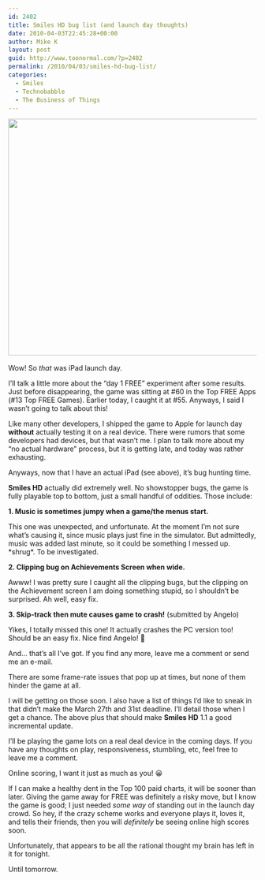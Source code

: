 ```yaml
---
id: 2402
title: Smiles HD bug list (and launch day thoughts)
date: 2010-04-03T22:45:28+00:00
author: Mike K
layout: post
guid: http://www.toonormal.com/?p=2402
permalink: /2010/04/03/smiles-hd-bug-list/
categories:
  - Smiles
  - Technobabble
  - The Business of Things
---
```

[<img src="/wp-content/uploads/2010/04/RealiPad-640x480.jpg" alt="" title="RealiPad" width="640" height="480" class="aligncenter size-large wp-image-2403" srcset="/wp-content/uploads/2010/04/RealiPad-640x480.jpg 640w, /wp-content/uploads/2010/04/RealiPad-450x337.jpg 450w, /wp-content/uploads/2010/04/RealiPad.jpg 1277w" sizes="(max-width: 640px) 100vw, 640px" />](/wp-content/uploads/2010/04/RealiPad.jpg)

Wow! So _that_ was iPad launch day.

I&#8217;ll talk a little more about the &#8220;day 1 FREE&#8221; experiment after some results. Just before disappearing, the game was sitting at #60 in the Top FREE Apps (#13 Top FREE Games). Earlier today, I caught it at #55. Anyways, I said I wasn&#8217;t going to talk about this!

Like many other developers, I shipped the game to Apple for launch day **without** actually testing it on a real device. There were rumors that some developers had devices, but that wasn&#8217;t me. I plan to talk more about my &#8220;no actual hardware&#8221; process, but it is getting late, and today was rather exhausting.

Anyways, now that I have an actual iPad (see above), it&#8217;s bug hunting time.

**Smiles HD** actually did extremely well. No showstopper bugs, the game is fully playable top to bottom, just a small handful of oddities. Those include:

**1. Music is sometimes jumpy when a game/the menus start.**
  
This one was unexpected, and unfortunate. At the moment I&#8217;m not sure what&#8217;s causing it, since music plays just fine in the simulator. But admittedly, music was added last minute, so it could be something I messed up. \*shrug\*. To be investigated.

**2. Clipping bug on Achievements Screen when wide.**
  
Awww! I was pretty sure I caught all the clipping bugs, but the clipping on the Achievement screen I am doing something stupid, so I shouldn&#8217;t be surprised. Ah well, easy fix.

**3. Skip-track then mute causes game to crash!** (submitted by Angelo)
  
Yikes, I totally missed this one! It actually crashes the PC version too! Should be an easy fix. Nice find Angelo! 🙂

And&#8230; that&#8217;s all I&#8217;ve got. If you find any more, leave me a comment or send me an e-mail.

There are some frame-rate issues that pop up at times, but none of them hinder the game at all.

I will be getting on those soon. I also have a list of things I&#8217;d like to sneak in that didn&#8217;t make the March 27th and 31st deadline. I&#8217;ll detail those when I get a chance. The above plus that should make **Smiles HD** 1.1 a good incremental update.

I&#8217;ll be playing the game lots on a real deal device in the coming days. If you have any thoughts on play, responsiveness, stumbling, etc, feel free to leave me a comment.

Online scoring, I want it just as much as you! 😀

If I can make a healthy dent in the Top 100 paid charts, it will be sooner than later. Giving the game away for FREE was definitely a risky move, but I know the game is good; I just needed _some way_ of standing out in the launch day crowd. So hey, if the crazy scheme works and everyone plays it, loves it, and tells their friends, then you will _definitely_ be seeing online high scores soon.

Unfortunately, that appears to be all the rational thought my brain has left in it for tonight.

Until tomorrow.